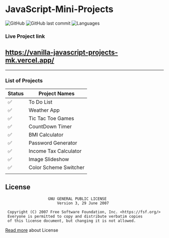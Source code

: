 # JavaScript-Mini-Projects

![GitHub](https://img.shields.io/github/license/mohitkhedkar/JavaScript-Mini-Projects?style=for-the-badge)
![GitHub last commit](https://img.shields.io/github/last-commit/mohitkhedkar/JavaScript-Mini-Projects?style=for-the-badge)
![Languages](https://img.shields.io/github/languages/count/mohitkhedkar/JavaScript-Mini-Projects?style=for-the-badge)

### Live Project link

## https://vanilla-javascript-projects-mk.vercel.app/

---

### List of Projects

| Status             | Project Names         |
| ------------------ | --------------------- |
| :white_check_mark: | To Do List            |
| :white_check_mark: | Weather App           |
| :white_check_mark: | Tic Tac Toe Games     |
| :white_check_mark: | CountDown Timer       |
| :white_check_mark: | BMI Calculator        |
| :white_check_mark: | Password Generator    |
| :white_check_mark: | Income Tax Calculator |
| :white_check_mark: | Image Slideshow       |
| :white_check_mark: | Color Scheme Switcher |
|                    |                       |

## License

```
                   GNU GENERAL PUBLIC LICENSE
                       Version 3, 29 June 2007

 Copyright (C) 2007 Free Software Foundation, Inc. <https://fsf.org/>
 Everyone is permitted to copy and distribute verbatim copies
 of this license document, but changing it is not allowed.
```

[Read more](/LICENSE) about License
